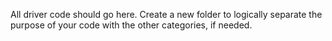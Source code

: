 All driver code should go here. Create a new folder to logically separate the purpose of your code with the other categories, if needed.